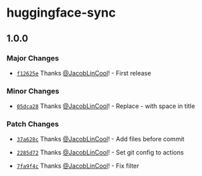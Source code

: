 # huggingface-sync

## 1.0.0

### Major Changes

-   [`f12625e`](https://github.com/JacobLinCool/huggingface-sync/commit/f12625e189db67f705a14bbbeb3c965bffe1f78a) Thanks [@JacobLinCool](https://github.com/JacobLinCool)! - First release

### Minor Changes

-   [`05dca28`](https://github.com/JacobLinCool/huggingface-sync/commit/05dca28ef07c84218a8efdac2884957b4e5ebbca) Thanks [@JacobLinCool](https://github.com/JacobLinCool)! - Replace - with space in title

### Patch Changes

-   [`37a628c`](https://github.com/JacobLinCool/huggingface-sync/commit/37a628c52b1da952839f386894523fffe52d971a) Thanks [@JacobLinCool](https://github.com/JacobLinCool)! - Add files before commit

-   [`2285d72`](https://github.com/JacobLinCool/huggingface-sync/commit/2285d7295833324eb032046e160512fc721b4c00) Thanks [@JacobLinCool](https://github.com/JacobLinCool)! - Set git config to actions

-   [`7fa9f4c`](https://github.com/JacobLinCool/huggingface-sync/commit/7fa9f4c2970289681c6c71e6f18dc07166edbd34) Thanks [@JacobLinCool](https://github.com/JacobLinCool)! - Fix filter

